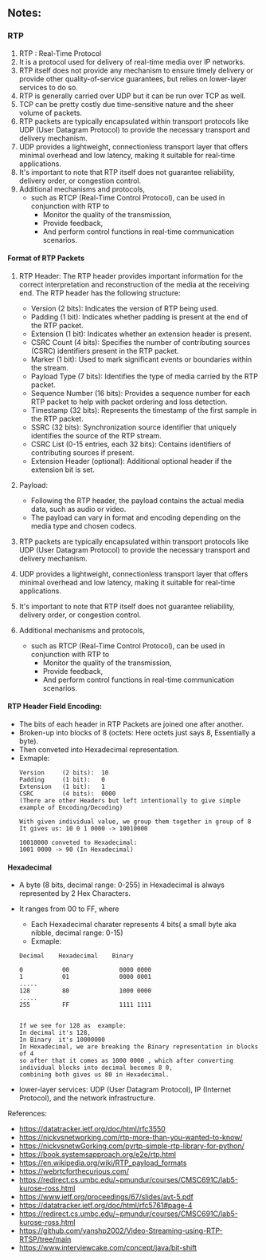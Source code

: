 ## Notes:

### RTP
1. RTP : Real-Time Protocol
2. It is a protocol used for delivery of real-time media over IP networks.
3. RTP itself does not provide any mechanism to ensure timely 
    delivery or provide other quality-of-service guarantees, but relies
    on lower-layer services to do so.
4. RTP is generally carried over UDP but it can be run over TCP as well. 
5. TCP can be pretty costly due time-sensitive nature and the sheer volume of packets.
6. RTP packets are typically encapsulated within transport protocols like UDP (User Datagram Protocol) to provide the necessary transport and delivery mechanism. 
7. UDP provides a lightweight, connectionless transport layer that offers minimal overhead and low latency, making it suitable for real-time applications.
8. It's important to note that RTP itself does not guarantee reliability, delivery order, or congestion control. 
9. Additional mechanisms and protocols, 
    - such as RTCP (Real-Time Control Protocol), can be used in conjunction with RTP to 
        - Monitor the quality of the transmission, 
        - Provide feedback, 
        - And perform control functions in real-time communication scenarios.


#### Format of RTP Packets
1. RTP Header: The RTP header provides important information for the correct interpretation and reconstruction of the media at the receiving end. The RTP header has the following structure:
    - Version (2 bits): Indicates the version of RTP being used.
    - Padding (1 bit): Indicates whether padding is present at the end of the RTP packet.
    - Extension (1 bit): Indicates whether an extension header is present.
    - CSRC Count (4 bits): Specifies the number of contributing sources (CSRC) identifiers present in the RTP packet.
    - Marker (1 bit): Used to mark significant events or boundaries within the stream.
    - Payload Type (7 bits): Identifies the type of media carried by the RTP packet.
    - Sequence Number (16 bits): Provides a sequence number for each RTP packet to help with packet ordering and loss detection.
    - Timestamp (32 bits): Represents the timestamp of the first sample in the RTP packet.
    - SSRC (32 bits): Synchronization source identifier that uniquely identifies the source of the RTP stream.
    - CSRC List (0-15 entries, each 32 bits): Contains identifiers of contributing sources if present.
    - Extension Header (optional): Additional optional header if the extension bit is set.

2. Payload: 
    - Following the RTP header, the payload contains the actual media data, such as audio or video. 
    - The payload can vary in format and encoding depending on the media type and chosen codecs.

3. RTP packets are typically encapsulated within transport protocols like UDP (User Datagram Protocol) to provide the necessary transport and delivery mechanism. 
4. UDP provides a lightweight, connectionless transport layer that offers minimal overhead and low latency, making it suitable for real-time applications.
5. It's important to note that RTP itself does not guarantee reliability, delivery order, or congestion control. 
6. Additional mechanisms and protocols, 
    - such as RTCP (Real-Time Control Protocol), can be used in conjunction with RTP to 
        - Monitor the quality of the transmission, 
        - Provide feedback, 
        - And perform control functions in real-time communication scenarios.





#### RTP Header Field Encoding:
- The bits of each header in RTP Packets are joined one after another.
- Broken-up into blocks of 8 (octets: Here octets just says 8, Essentially a byte). 
- Then conveted into Hexadecimal representation.
- Exmaple:
    ```
    Version     (2 bits):  10
    Padding     (1 bit):   0
    Extension   (1 bit):   1
    CSRC        (4 bits):  0000
    (There are other Headers but left intentionally to give simple example of Encoding/Decoding)

    With given individual value, we group them together in group of 8
    It gives us: 10 0 1 0000 -> 10010000

   10010000 conveted to Hexadecimal:
    1001 0000 -> 90 (In Hexadecimal)
    ```

#### Hexadecimal
- A byte (8 bits, decimal range: 0-255) in Hexadecimal is always represented by 2 Hex Characters.
- It  ranges from 00 to FF, where
    - Each Hexadecimal charater represents 4 bits( a small byte aka nibble, decimal range: 0-15)
    - Exmaple:
    ```
    Decimal    Hexadecimal    Binary
    
    0           00              0000 0000
    1           01              0000 0001
    .....
    128         80              1000 0000
    .....
    255         FF              1111 1111


    If we see for 128 as  example:
    In decimal it's 128,
    In Binary  it's 10000000
    In Hexadecimal, we are breaking the Binary representation in blocks of 4
    so after that it comes as 1000 0000 , which after converting individual blocks into decimal becomes 8 0,
    combining both gives us 80 in Hexadecimal.
    ```



- lower-layer services:  UDP (User Datagram Protocol), IP (Internet Protocol), and the network infrastructure.


References:
- https://datatracker.ietf.org/doc/html/rfc3550
- https://nickvsnetworking.com/rtp-more-than-you-wanted-to-know/
- https://nickvsnetwGorking.com/pyrtp-simple-rtp-library-for-python/
- https://book.systemsapproach.org/e2e/rtp.html
- https://en.wikipedia.org/wiki/RTP_payload_formats
- https://webrtcforthecurious.com/
- https://redirect.cs.umbc.edu/~pmundur/courses/CMSC691C/lab5-kurose-ross.html
- https://www.ietf.org/proceedings/67/slides/avt-5.pdf
- https://datatracker.ietf.org/doc/html/rfc5761#page-4
- https://redirect.cs.umbc.edu/~pmundur/courses/CMSC691C/lab5-kurose-ross.html
- https://github.com/vanshp2002/Video-Streaming-using-RTP-RTSP/tree/main
- https://www.interviewcake.com/concept/java/bit-shift
